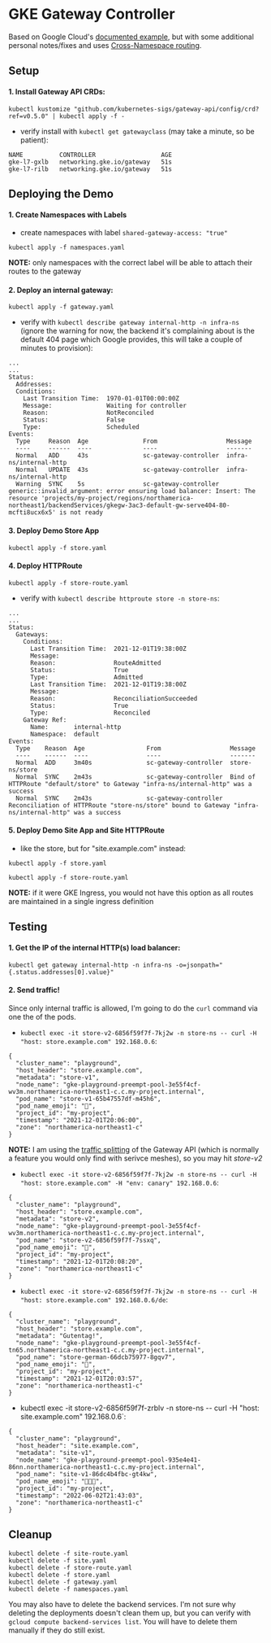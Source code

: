 # GKE Gateway Controller

Based on Google Cloud's [documented example](https://cloud.google.com/kubernetes-engine/docs/how-to/deploying-gateways), but with some additional personal notes/fixes and uses [Cross-Namespace routing](https://gateway-api.sigs.k8s.io/v1alpha2/guides/multiple-ns/).

## Setup
#### 1. Install Gateway API CRDs:
```
kubectl kustomize "github.com/kubernetes-sigs/gateway-api/config/crd?ref=v0.5.0" | kubectl apply -f -
```

- verify install with `kubectl get gatewayclass` (may take a minute, so be patient):
```
NAME          CONTROLLER                  AGE
gke-l7-gxlb   networking.gke.io/gateway   51s
gke-l7-rilb   networking.gke.io/gateway   51s
```


## Deploying the Demo
#### 1. Create Namespaces with Labels
- create namespaces with label `shared-gateway-access: "true"`
```
kubectl apply -f namespaces.yaml
```

**NOTE:** only namespaces with the correct label will be able to attach their routes to the gateway


#### 2. Deploy an internal gateway: 
```
kubectl apply -f gateway.yaml
```

- verify with `kubectl describe gateway internal-http -n infra-ns` (ignore the warning for now, the backend it's complaining about is the default 404 page which Google provides, this will take a couple of minutes to provision):
```
...
...
Status:
  Addresses:
  Conditions:
    Last Transition Time:  1970-01-01T00:00:00Z
    Message:               Waiting for controller
    Reason:                NotReconciled
    Status:                False
    Type:                  Scheduled
Events:
  Type     Reason  Age               From                   Message
  ----     ------  ----              ----                   -------
  Normal   ADD     43s               sc-gateway-controller  infra-ns/internal-http
  Normal   UPDATE  43s               sc-gateway-controller  infra-ns/internal-http
  Warning  SYNC    5s                sc-gateway-controller  generic::invalid_argument: error ensuring load balancer: Insert: The resource 'projects/my-project/regions/northamerica-northeast1/backendServices/gkegw-3ac3-default-gw-serve404-80-mcfti8ucx6x5' is not ready
```


#### 3. Deploy Demo Store App
```
kubectl apply -f store.yaml
```


#### 4. Deploy HTTPRoute 
```
kubectl apply -f store-route.yaml
```

- verify with `kubectl describe httproute store -n store-ns`:
```
...
...
Status:
  Gateways:
    Conditions:
      Last Transition Time:  2021-12-01T19:38:00Z
      Message:
      Reason:                RouteAdmitted
      Status:                True
      Type:                  Admitted
      Last Transition Time:  2021-12-01T19:38:00Z
      Message:
      Reason:                ReconciliationSucceeded
      Status:                True
      Type:                  Reconciled
    Gateway Ref:
      Name:       internal-http
      Namespace:  default
Events:
  Type    Reason  Age                 From                   Message
  ----    ------  ----                ----                   -------
  Normal  ADD     3m40s               sc-gateway-controller  store-ns/store
  Normal  SYNC    2m43s               sc-gateway-controller  Bind of HTTPRoute "default/store" to Gateway "infra-ns/internal-http" was a success
  Normal  SYNC    2m43s               sc-gateway-controller  Reconciliation of HTTPRoute "store-ns/store" bound to Gateway "infra-ns/internal-http" was a success
```


#### 5. Deploy Demo Site App and Site HTTPRoute
- like the store, but for "site.example.com" instead:
```
kubectl apply -f store.yaml

kubectl apply -f store-route.yaml
```

**NOTE:** if it were GKE Ingress, you would not have this option as all routes are maintained in a single ingress definition


## Testing 
#### 1. Get the IP of the internal HTTP(s) load balancer:
```
kubectl get gateway internal-http -n infra-ns -o=jsonpath="{.status.addresses[0].value}"
```


#### 2. Send traffic!  
Since only internal traffic is allowed, I'm going to do the `curl` command via one the of the pods.

- `kubectl exec -it store-v2-6856f59f7f-7kj2w -n store-ns -- curl -H "host: store.example.com" 192.168.0.6`:
```
{
  "cluster_name": "playground",
  "host_header": "store.example.com",
  "metadata": "store-v1",
  "node_name": "gke-playground-preempt-pool-3e55f4cf-wv3m.northamerica-northeast1-c.c.my-project.internal",
  "pod_name": "store-v1-65b47557df-m45h6",
  "pod_name_emoji": "🙅",
  "project_id": "my-project",
  "timestamp": "2021-12-01T20:06:00",
  "zone": "northamerica-northeast1-c"
}
```
**NOTE:** I am using the [traffic splitting](https://gateway-api.sigs.k8s.io/v1alpha2/guides/traffic-splitting/) of the Gateway API (which is normally a feature you would only find with serivce meshes), so you may hit *store-v2*

- `kubectl exec -it store-v2-6856f59f7f-7kj2w -n store-ns -- curl -H "host: store.example.com" -H "env: canary" 192.168.0.6`:
```
{
  "cluster_name": "playground",
  "host_header": "store.example.com",
  "metadata": "store-v2",
  "node_name": "gke-playground-preempt-pool-3e55f4cf-wv3m.northamerica-northeast1-c.c.my-project.internal",
  "pod_name": "store-v2-6856f59f7f-7ssxq",
  "pod_name_emoji": "💇",
  "project_id": "my-project",
  "timestamp": "2021-12-01T20:08:20",
  "zone": "northamerica-northeast1-c"
}
```

- `kubectl exec -it store-v2-6856f59f7f-7kj2w -n store-ns -- curl -H "host: store.example.com" 192.168.0.6/de`: 
```
{
  "cluster_name": "playground",
  "host_header": "store.example.com",
  "metadata": "Gutentag!",
  "node_name": "gke-playground-preempt-pool-3e55f4cf-tn65.northamerica-northeast1-c.c.my-project.internal",
  "pod_name": "store-german-66dcb75977-8gqv7",
  "pod_name_emoji": "🧗",
  "project_id": "my-project",
  "timestamp": "2021-12-01T20:03:57",
  "zone": "northamerica-northeast1-c"
}
```

- kubectl exec -it store-v2-6856f59f7f-zrblv -n store-ns -- curl -H "host: site.example.com" 192.168.0.6`:
```
{
  "cluster_name": "playground",
  "host_header": "site.example.com",
  "metadata": "site-v1",
  "node_name": "gke-playground-preempt-pool-935e4e41-86nn.northamerica-northeast1-c.c.my-project.internal",
  "pod_name": "site-v1-86dc4b4fbc-gt4kw",
  "pod_name_emoji": "👨🏾‍🔬",
  "project_id": "my-project",
  "timestamp": "2022-06-02T21:43:03",
  "zone": "northamerica-northeast1-c"
}
```


## Cleanup
```
kubectl delete -f site-route.yaml
kubectl delete -f site.yaml
kubectl delete -f store-route.yaml
kubectl delete -f store.yaml
kubectl delete -f gateway.yaml
kubectl delete -f namespaces.yaml
```

You may also have to delete the backend services. I'm not sure why deleting the deployments doesn't clean them up, but you can verify with `gcloud compute backend-services list`.  You will have to delete them manually if they do still exist.

